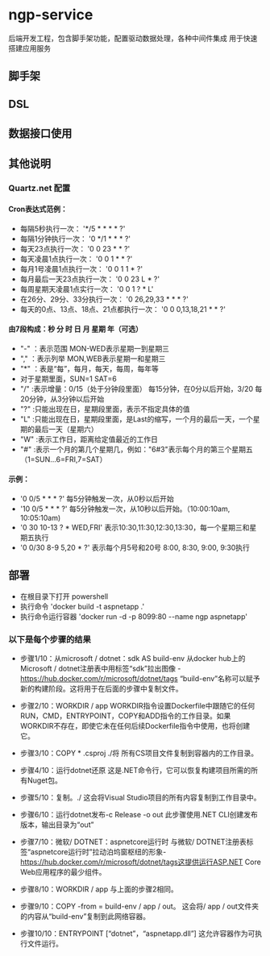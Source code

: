 # ngp-service
后端开发工程，包含脚手架功能，配置驱动数据处理，各种中间件集成
用于快速搭建应用服务

## 脚手架

## DSL

## 数据接口使用

## 其他说明
### Quartz.net 配置
 #### Cron表达式范例：
 
   - 每隔5秒执行一次：
   '*/5 * * * * ?'
   - 每隔1分钟执行一次：
   '0 */1 * * * ?'
   - 每天23点执行一次：
   '0 0 23 * * ?'
   - 每天凌晨1点执行一次：
   '0 0 1 * * ?'
   - 每月1号凌晨1点执行一次：
   '0 0 1 1 * ?'
   - 每月最后一天23点执行一次：
   '0 0 23 L * ?'
   - 每周星期天凌晨1点实行一次：
   '0 0 1 ? * L'
   - 在26分、29分、33分执行一次：
   '0 26,29,33 * * * ?'
   - 每天的0点、13点、18点、21点都执行一次：
   '0 0 0,13,18,21 * * ?'

#### 由7段构成：秒 分 时 日 月 星期 年（可选）

   - "-" ：表示范围  MON-WED表示星期一到星期三
   - "," ：表示列举 MON,WEB表示星期一和星期三
   - "*" ：表是“每”，每月，每天，每周，每年等
   - 对于星期里面，SUN=1  SAT=6
   - "/" :表示增量：0/15（处于分钟段里面） 每15分钟，在0分以后开始，3/20 每20分钟，从3分钟以后开始
   - "?" :只能出现在日，星期段里面，表示不指定具体的值
   - "L" :只能出现在日，星期段里面，是Last的缩写，一个月的最后一天，一个星期的最后一天（星期六）
   - "W" :表示工作日，距离给定值最近的工作日
   - "#" :表示一个月的第几个星期几，例如："6#3"表示每个月的第三个星期五（1=SUN...6=FRI,7=SAT）

#### 示例：

   - '0 0/5 * * * ?' 
     每5分钟触发一次，从0秒以后开始
   - '10 0/5 * * * ?' 
     每5分钟触发一次，从10秒以后开始。（10:00:10am, 10:05:10am)
   - '0 30 10-13 ? * WED,FRI' 
     表示10:30,11:30,12:30,13:30，每一个星期三和星期五执行
   - '0 0/30 8-9 5,20 * ?' 
     表示每个月5号和20号 8:00, 8:30, 9:00, 9:30执行

## 部署
- 在根目录下打开 powershell
- 执行命令 
 'docker build -t aspnetapp .'
- 执行命令运行容器 
 'docker run -d -p 8099:80 --name ngp aspnetapp'

### 以下是每个步骤的结果
- 步骤1/10：从microsoft / dotnet：sdk AS build-env 
  从docker hub上的Microsoft / dotnet注册表中用标签“sdk”拉出图像 - https://hub.docker.com/r/microsoft/dotnet/tags
  “build-env”名称可以赋予新的构建阶段。这将用于在后面的步骤中复制文件。

- 步骤2/10：WORKDIR / app 
  WORKDIR指令设置Dockerfile中跟随它的任何RUN，CMD，ENTRYPOINT，COPY和ADD指令的工作目录。如果WORKDIR不存在，即使它未在任何后续Dockerfile指令中使用，也将创建它。
  
- 步骤3/10：COPY * .csproj ./将
  所有CS项目文件复制到容器内的工作目录。
  
- 步骤4/10：运行dotnet还原
  这是.NET命令行，它可以恢复构建项目所需的所有Nuget包。
  
- 步骤5/10：复制。./ 
  这会将Visual Studio项目的所有内容复制到工作目录中。
 
- 步骤6/10：运行dotnet发布-c Release -o out 
  此步骤使用.NET CLI创建发布版本，输出目录为“out”
  
- 步骤7/10：微软/ DOTNET：aspnetcore运行时
  与微软/ DOTNET注册表标签“aspnetcore运行时”拉动泊坞窗枢纽的形象- https://hub.docker.com/r/microsoft/dotnet/tags这提供运行ASP.NET Core Web应用程序的最少组件。
  
- 步骤8/10：WORKDIR / app 
  与上面的步骤2相同。
  
- 步骤9/10：COPY -from = build-env / app / out。
  这会将/ app / out文件夹的内容从“build-env”复制到此网络容器。
  
- 步骤10/10：ENTRYPOINT [“dotnet”，“aspnetapp.dll”] 
  这允许容器作为可执行文件运行。
  
 
